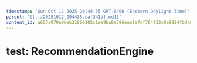 ```yaml
---
timestamp: 'Sun Oct 12 2025 20:44:35 GMT-0400 (Eastern Daylight Time)'
parent: '[[../20251012_204435.caf341df.md]]'
content_id: a657a070a9aeb31860102c1ee9ba8e596eae1a7cf764f32c9e9924fbda676fc4
---
```


# test: RecommendationEngine
